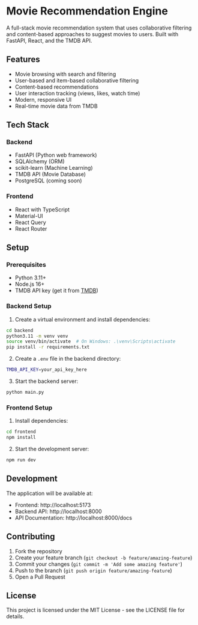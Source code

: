 # Movie Recommendation Engine

A full-stack movie recommendation system that uses collaborative filtering and content-based approaches to suggest movies to users. Built with FastAPI, React, and the TMDB API.

## Features

- Movie browsing with search and filtering
- User-based and item-based collaborative filtering
- Content-based recommendations
- User interaction tracking (views, likes, watch time)
- Modern, responsive UI
- Real-time movie data from TMDB

## Tech Stack

### Backend
- FastAPI (Python web framework)
- SQLAlchemy (ORM)
- scikit-learn (Machine Learning)
- TMDB API (Movie Database)
- PostgreSQL (coming soon)

### Frontend
- React with TypeScript
- Material-UI
- React Query
- React Router

## Setup

### Prerequisites
- Python 3.11+
- Node.js 16+
- TMDB API key (get it from [TMDB](https://www.themoviedb.org/settings/api))

### Backend Setup
1. Create a virtual environment and install dependencies:
```bash
cd backend
python3.11 -m venv venv
source venv/bin/activate  # On Windows: .\venv\Scripts\activate
pip install -r requirements.txt
```

2. Create a `.env` file in the backend directory:
```bash
TMDB_API_KEY=your_api_key_here
```

3. Start the backend server:
```bash
python main.py
```

### Frontend Setup
1. Install dependencies:
```bash
cd frontend
npm install
```

2. Start the development server:
```bash
npm run dev
```

## Development

The application will be available at:
- Frontend: http://localhost:5173
- Backend API: http://localhost:8000
- API Documentation: http://localhost:8000/docs

## Contributing

1. Fork the repository
2. Create your feature branch (`git checkout -b feature/amazing-feature`)
3. Commit your changes (`git commit -m 'Add some amazing feature'`)
4. Push to the branch (`git push origin feature/amazing-feature`)
5. Open a Pull Request

## License

This project is licensed under the MIT License - see the LICENSE file for details.
